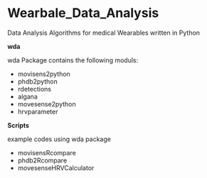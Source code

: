 # Wearbale_Data_Analysis
Data Analysis Algorithms for medical Wearables written in Python

**wda**

wda Package contains the following moduls:

- movisens2python
- phdb2python
- rdetections
- algana
- movesense2python
- hrvparameter


**Scripts**

example codes using wda package

- movisensRcompare
- phdb2Rcompare
- movesenseHRVCalculator